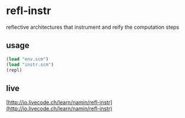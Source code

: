 # refl-instr
reflective architectures that instrument and reify the computation steps

## usage
```scheme
(load "env.scm")
(load "instr.scm")
(repl)
```

## live
[http://io.livecode.ch/learn/namin/refl-instr](http://io.livecode.ch/learn/namin/refl-instr)
